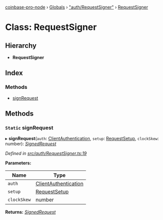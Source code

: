 [coinbase-pro-node](../README.md) › [Globals](../globals.md) › ["auth/RequestSigner"](../modules/_auth_requestsigner_.md) › [RequestSigner](_auth_requestsigner_.requestsigner.md)

# Class: RequestSigner

## Hierarchy

- **RequestSigner**

## Index

### Methods

- [signRequest](_auth_requestsigner_.requestsigner.md#static-signrequest)

## Methods

### `Static` signRequest

▸ **signRequest**(`auth`: [ClientAuthentication](../interfaces/_coinbasepro_.clientauthentication.md), `setup`: [RequestSetup](../interfaces/_auth_requestsigner_.requestsetup.md), `clockSkew`: number): _[SignedRequest](../interfaces/_auth_requestsigner_.signedrequest.md)_

_Defined in [src/auth/RequestSigner.ts:19](https://github.com/bennyn/coinbase-pro-node/blob/64d8e93/src/auth/RequestSigner.ts#L19)_

**Parameters:**

| Name        | Type                                                                        |
| ----------- | --------------------------------------------------------------------------- |
| `auth`      | [ClientAuthentication](../interfaces/_coinbasepro_.clientauthentication.md) |
| `setup`     | [RequestSetup](../interfaces/_auth_requestsigner_.requestsetup.md)          |
| `clockSkew` | number                                                                      |

**Returns:** _[SignedRequest](../interfaces/_auth_requestsigner_.signedrequest.md)_
